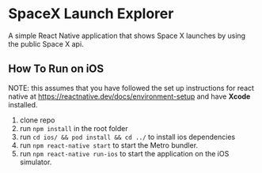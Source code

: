 # SpaceX Launch Explorer
A simple React Native application that shows Space X launches by using the public Space X api. 


## How To Run on iOS
NOTE: this assumes that you have followed the set up instructions for react native at https://reactnative.dev/docs/environment-setup and have **Xcode** installed.
1. clone repo
2. run `npm install` in the root folder
3. run `cd ios/ && pod install && cd ../` to install ios dependencies
4. run `npm react-native start` to start the Metro bundler.
5. run `npm react-native run-ios` to start the application on the iOS simulator. 
